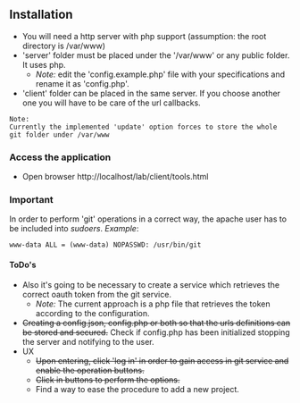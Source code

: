 ## Installation
* You will need a http server with php support (assumption: the root directory is /var/www)
* 'server' folder must be placed under the '/var/www' or any public folder. It uses php.
  + _Note:_ edit the 'config.example.php' file with your specifications and rename it as 'config.php'.
* 'client' folder can be placed in the same server. If you choose another one you will have to be care of the url callbacks.

```
Note:
Currently the implemented 'update' option forces to store the whole git folder under /var/www
```

### Access the application
* Open browser http://localhost/lab/client/tools.html

### Important
In order to perform 'git' operations in a correct way, the apache user has to be included into *sudoers*.
_Example_:
```
www-data ALL = (www-data) NOPASSWD: /usr/bin/git
```

#### ToDo's
* Also it's going to be necessary to create a service which retrieves the correct oauth token from the git service.
  + _Note:_ The current approach is a php file that retrieves the token according to the configuration.
* ~~Creating a config.json, config.php or both so that the urls definitions can be stored and secured.~~ Check if config.php has been initialized stopping the server and notifying to the user.
* UX
  + ~~Upon entering, click 'log in' in order to gain access in git service and enable the operation buttons.~~
  + ~~Click in buttons to perform the options.~~
  + Find a way to ease the procedure to add a new project.
